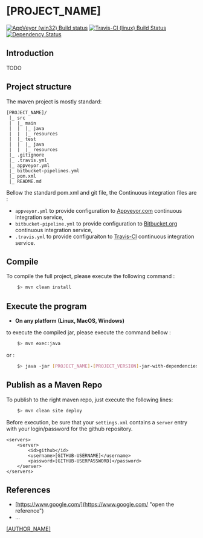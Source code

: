 # [PROJECT_NAME]

[![AppVeyor (win32) Build status](https://ci.appveyor.com/api/projects/status/github/[REPO_OWNER]/[REPO_NAME]?branch=[REPO_BRANCH]&svg=true)](https://ci.appveyor.com/project/[REPO_OWNER]/[REPO_NAME] "AppVeyor (win32) Build status") 
[![Travis-CI (linux) Build Status](https://travis-ci.org/SnapGames/simple-java2d-engine.svg)](https://travis-ci.org/[REPO_OWNER]/[REPO_NAME] "Travis-CI (linux) Build Status") 
[![Dependency Status](https://www.versioneye.com/user/projects/[VERSIONEYE_PROJECT_ID]/badge.svg?style=flat-square)](https://www.versioneye.com/user/projects/[VERSIONEYE_PROJECT_ID] "Dependency statues")

## Introduction

TODO

## Project structure

The maven project is mostly standard:

    [PROJECT_NAME]/
     |_ src
     |  |_ main 
     |  |  |_ java 
     |  |  |_ resources 
     |  |_ test 
     |  |  |_ java 
     |  |  |_ resources 
     |_ .gitignore
     |_ .travis.yml
     |_ appveyor.yml
     |_ bitbucket-pipelines.yml
     |_ pom.xml
     |_ README.md

Bellow the standard pom.xml and git file, the Continuous integration files are :

* `appveyor.yml` to provide configuration to [Appveyor.com](https://appveyor.com/ "go and visit AppVeyor") continuous integration service,
* `bitbucket-pipeline.yml`  to provide configuration to [Bitbucket.org](https://bitbucket.org "go and visit BitBucket") continuous integration service,
* `.travis.yml`  to provide configuraiton to [Travis-CI](https://travis-ci.org "go and visit Travis-CI") continuous integration service.


## Compile

To compile the full project, please execute the following command :

```bash
    $> mvn clean install
```

## Execute the program

- **On any platform (Linux, MacOS, Windows)**

to execute the compiled jar, please execute the command bellow :

```bash
    $> mvn exec:java
```

or :

```bash
    $> java -jar [PROJECT_NAME]-[PROJECT_VERSION]-jar-with-dependencies.jar
```

## Publish as a Maven Repo

To publish to the right maven repo, just execute the following lines:

```bash
    $> mvn clean site deploy
```

Before execution, be sure that your `settings.xml` contains a `server` entry with your login/password for the github repository.

	<servers>
		<server>
			<id>github</id>
			<username>[GITHUB-USERNAME]</username>
			<password>[GITHUB-USERPASSWORD]</password>
		</server>
	</servers>



## References

* [https://www.google.com/](https://www.google.com/ "open the reference")
* ...



[[AUTHOR_NAME]](mailto:[AUTHOR_MAIL] "send a mail to contact")

